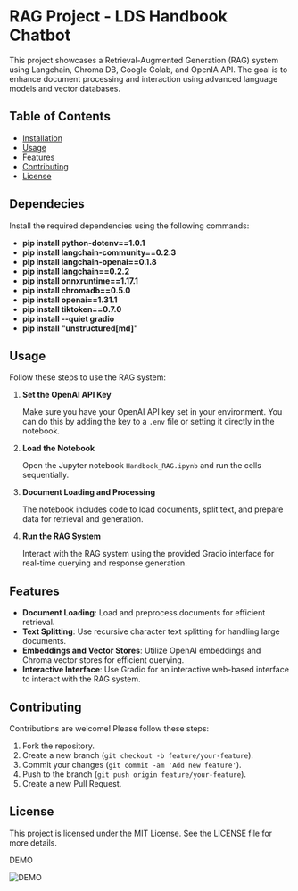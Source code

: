 # RAG Project - LDS Handbook Chatbot

This project showcases a Retrieval-Augmented Generation (RAG) system using Langchain, Chroma DB, Google Colab, and OpenIA API. The goal is to enhance document processing and interaction using advanced language models and vector databases.


## Table of Contents

- [Installation](#installation)
- [Usage](#usage)
- [Features](#features)
- [Contributing](#contributing)
- [License](#license)

## Dependecies

Install the required dependencies using the following commands:

-   **pip install python-dotenv==1.0.1**
-   **pip install langchain-community==0.2.3**
-   **pip install langchain-openai==0.1.8**
-   **pip install langchain==0.2.2**
-   **pip install onnxruntime==1.17.1**
-   **pip install chromadb==0.5.0**
-   **pip install openai==1.31.1**
-   **pip install tiktoken==0.7.0**
-   **pip install --quiet gradio**
-   **pip install "unstructured[md]"**


Usage
-----

Follow these steps to use the RAG system:

1.  **Set the OpenAI API Key**

    Make sure you have your OpenAI API key set in your environment. You can do this by adding the key to a `.env` file or setting it directly in the notebook.

2.  **Load the Notebook**

    Open the Jupyter notebook `Handbook_RAG.ipynb` and run the cells sequentially.

3.  **Document Loading and Processing**

    The notebook includes code to load documents, split text, and prepare data for retrieval and generation.

4.  **Run the RAG System**

    Interact with the RAG system using the provided Gradio interface for real-time querying and response generation.

Features
--------

-   **Document Loading**: Load and preprocess documents for efficient retrieval.
-   **Text Splitting**: Use recursive character text splitting for handling large documents.
-   **Embeddings and Vector Stores**: Utilize OpenAI embeddings and Chroma vector stores for efficient querying.
-   **Interactive Interface**: Use Gradio for an interactive web-based interface to interact with the RAG system.

Contributing
------------

Contributions are welcome! Please follow these steps:

1.  Fork the repository.
2.  Create a new branch (`git checkout -b feature/your-feature`).
3.  Commit your changes (`git commit -am 'Add new feature'`).
4.  Push to the branch (`git push origin feature/your-feature`).
5.  Create a new Pull Request.

License
-------

This project is licensed under the MIT License. See the LICENSE file for more details.

DEMO

![DEMO](https://github.com/user-attachments/assets/6fdfe3ef-c8a5-43ee-bfb0-03fff4bd7396)

